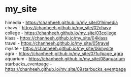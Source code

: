 # my_site
himedia - https://chanheeh.github.io/my_site/01himedia<br>
chavy - https://chanheeh.github.io/my_site/02chavy<br>
college - https://chanheeh.github.io/my_site/03college<br>
klass - https://chanheeh.github.io/my_site/04klass<br>
travel - https://chanheeh.github.io/my_site/05travel<br>
mysite - https://chanheeh.github.io/my_site/06mysite<br>
agra - https://chanheeh.github.io/my_site/07fullpage_agra<br>
aquarium - https://chanheeh.github.io/my_site/08aquarium<br>
starbucks_eventpage - https://chanheeh.github.io/my_site/09starbucks_eventpage<br>
